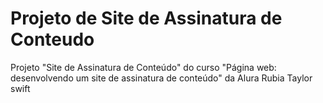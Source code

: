 # Projeto de Site de Assinatura de Conteudo
Projeto "Site de Assinatura de Conteúdo" do curso "Página web: desenvolvendo um site de assinatura de conteúdo" da Alura
Rubia Taylor swift
